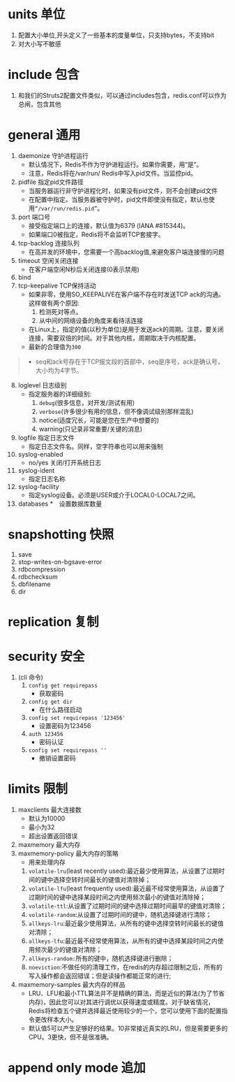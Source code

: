 # units 单位

1. 配置大小单位,开头定义了一些基本的度量单位，只支持bytes，不支持bit
2. 对大小写不敏感
# include 包含
1. 和我们的Struts2配置文件类似，可以通过includes包含，redis.conf可以作为总闸，包含其他
# general 通用
1. daemonize 守护进程运行
    * 默认情况下，Redis不作为守护进程运行。如果你需要，用“是”。
    * 注意，Redis将在/var/run/ Redis中写入pid文件。当监控pid。
2. pidfile 指定pid文件路径
    * 当服务器运行非守护进程化时，如果没有pid文件，则不会创建pid文件
    * 在配置中指定。当服务器被守护时，pid文件即使没有指定，默认也使用`“/var/run/redis.pid”`。
3. port 端口号
    * 接受指定端口上的连接，默认值为6379 (IANA #815344)。
    * 如果端口0被指定，Redis将不会监听TCP套接字。
4. tcp-backlog 连接队列
    * 在高并发的环境中，您需要一个高backlog值,来避免客户端连接慢的问题
5. timeout 空闲关闭连接
    * 在客户端空闲N秒后关闭连接(0表示禁用)
6. bind
7. tcp-keepalive TCP保持活动
    * 如果非零，使用SO_KEEPALIVE在客户端不存在时发送TCP ack的沟通。这样做有两个原因:
        1. 检测死对等点。
        2. 从中间的网络设备的角度来看待活连接
    * 在Linux上，指定的值(以秒为单位)是用于发送ack的周期。注意，要关闭连接，需要双倍的时间。对于其他内核，周期取决于内核配置。
    * 最新的合理值为`300`
> * seq和ack号存在于TCP报文段的首部中，seq是序号，ack是确认号，大小均为4字节。
8. loglevel 日志级别
    *  指定服务器的详细级别:
        1.   `debug`(很多信息，对开发/测试有用)
        2.   `verbose`(许多很少有用的信息，但不像调试级别那样混乱)
        3.   notice(适度冗长，可能是您在生产中想要的)
        4.   warning(只记录非常重要/关键的消息)
9. logfile 指定日志文件
    * 指定日志文件名。同样，空字符串也可以用来强制
10. syslog-enabled
    * no/yes 关闭/打开系统日志
11. syslog-ident
    * 指定日志名称
12. syslog-facility
    * 指定syslog设备。必须是USER或介于LOCAL0-LOCAL7之间。
13. databases
    *　设置数据库数量
# snapshotting 快照
1. save
2. stop-writes-on-bgsave-error
3. rdbcompression
4. rdbchecksum
5. dbfilename
6. dir
# replication 复制
# security 安全
1. (cli 命令)
    1. `config get requirepass`
        * 获取密码
    2. `config get dir`
        * 在什么路径启动
    3. `config set requirepass '123456'`
        * 设置密码为123456
    4. `auth 123456`
        * 密码认证
    5. `config set requirepass ''`
        * 撤销设置密码
# limits 限制
1. maxclients 最大连接数
    * 默认为10000
    * 最小为32
    * 超出设置返回错误
2. maxmemory 最大内存
3. maxmemory-policy 最大内存的策略
    * 用来处理内存
    1. `volatile-lru`(least recently used):最近最少使用算法，从设置了过期时间的键中选择空转时间最长的键值对清除掉；
    2. `volatile-lfu`(least frequently used):最近最不经常使用算法，从设置了过期时间的键中选择某段时间之内使用频次最小的键值对清除掉；
    3. `volatile-ttl`:从设置了过期时间的键中选择过期时间最早的键值对清除；
    4. `volatile-random`:从设置了过期时间的键中，随机选择键进行清除；
    5. `allkeys-lru`:最近最少使用算法，从所有的键中选择空转时间最长的键值对清除；
    6. `allkeys-lfu`:最近最不经常使用算法，从所有的键中选择某段时间之内使用频次最少的键值对清除；
    7. `allkeys-random:`所有的键中，随机选择键进行删除；
    8. `noeviction`:不做任何的清理工作，在redis的内存超过限制之后，所有的写入操作都会返回错误；但是读操作都能正常的进行;
4. maxmemory-samples 最大内存的样品
    *  LRU、LFU和最小TTL算法并不是精确的算法，而是近似的算法(为了节省内存)，因此您可以对其进行调优以获得速度或精度。对于缺省情况，Redis将检查五个键并选择最近使用较少的一个，您可以使用下面的配置指令更改样本大小。
    * 默认值5可以产生足够好的结果。10非常接近真实的LRU，但是需要更多的CPU。3更快，但不是很准确。
# append only mode 追加

